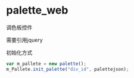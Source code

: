 # palette_web
调色板控件

需要引用jquery

初始化方式

```javascript
var m_pallete = new palette();
m_Pallete.init_palette("div_id", palettejson);
```
